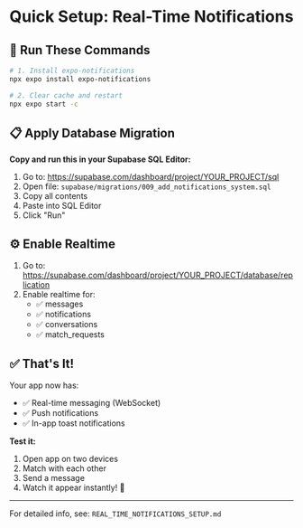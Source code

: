 # Quick Setup: Real-Time Notifications

## 🚀 Run These Commands

```bash
# 1. Install expo-notifications
npx expo install expo-notifications

# 2. Clear cache and restart
npx expo start -c
```

## 📋 Apply Database Migration

**Copy and run this in your Supabase SQL Editor:**

1. Go to: https://supabase.com/dashboard/project/YOUR_PROJECT/sql
2. Open file: `supabase/migrations/009_add_notifications_system.sql`
3. Copy all contents
4. Paste into SQL Editor
5. Click "Run"

## ⚙️ Enable Realtime

1. Go to: https://supabase.com/dashboard/project/YOUR_PROJECT/database/replication
2. Enable realtime for:
   - ✅ messages
   - ✅ notifications
   - ✅ conversations
   - ✅ match_requests

## ✅ That's It!

Your app now has:
- ✅ Real-time messaging (WebSocket)
- ✅ Push notifications
- ✅ In-app toast notifications

**Test it:**
1. Open app on two devices
2. Match with each other
3. Send a message
4. Watch it appear instantly! 🎉

---

For detailed info, see: `REAL_TIME_NOTIFICATIONS_SETUP.md`
